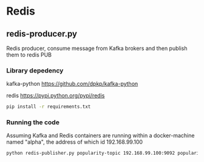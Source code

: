# Redis
## redis-producer.py
Redis producer, consume message from Kafka brokers and then publish them to redis PUB

### Library depedency
kafka-python    https://github.com/dpkp/kafka-python

redis           https://pypi.python.org/pypi/redis

```sh
pip install -r requirements.txt
```

### Running the code
Assuming Kafka and Redis containers are running within a docker-machine named "alpha", the address of which id 192.168.99.100
```sh
python redis-publisher.py popularity-topic 192.168.99.100:9092 popularity-topic 192.168.99.100 6379
```


